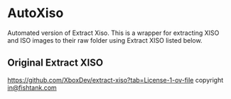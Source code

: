# AutoXiso
 Automated version of Extract Xiso.
 This is a wrapper for extracting XISO and ISO images to their raw folder using Extract XISO listed below.

## Original Extract XISO
https://github.com/XboxDev/extract-xiso?tab=License-1-ov-file
copyright in@fishtank.com